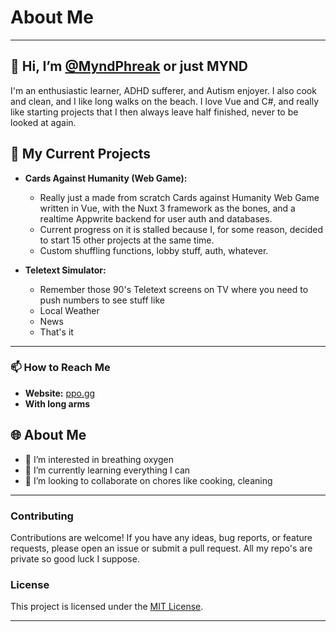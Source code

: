 # About Me

---

## 👋 Hi, I’m [@MyndPhreak](https://github.com/MyndPhreak) or just MYND

I'm an enthusiastic learner, ADHD sufferer, and Autism enjoyer. I also cook and clean, and I like long walks on the beach.
I love Vue and C#, and really like starting projects that I then always leave half finished, never to be looked at again.

## 🌱 My Current Projects

- **Cards Against Humanity (Web Game):**
  - Really just a made from scratch Cards against Humanity Web Game written in Vue, with the Nuxt 3 framework as the bones, and a realtime Appwrite backend for user auth and databases.
  - Current progress on it is stalled because I, for some reason, decided to start 15 other projects at the same time.
  - Custom shuffling functions, lobby stuff, auth, whatever.
  
- **Teletext Simulator:**
  - Remember those 90's Teletext screens on TV where you need to push numbers to see stuff like
  - Local Weather
  - News
  - That's it
 
---

### 📫 How to Reach Me

- **Website:** [ppo.gg](https://ppo.gg)
- **With long arms**

## 🌐 About Me

- 👀 I’m interested in breathing oxygen
- 🌱 I’m currently learning everything I can
- 💞️ I’m looking to collaborate on chores like cooking, cleaning

---

### Contributing

Contributions are welcome! If you have any ideas, bug reports, or feature requests, please open an issue or submit a pull request. All my repo's are private so good luck I suppose.

### License

This project is licensed under the [MIT License](LICENSE).

---
